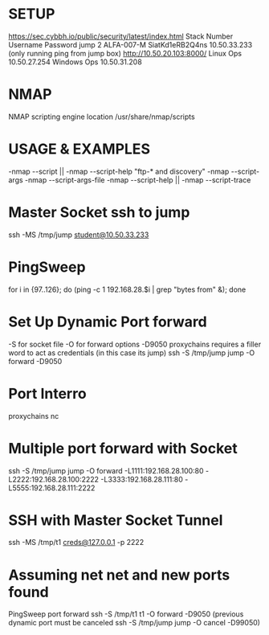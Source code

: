 #   SETUP
https://sec.cybbh.io/public/security/latest/index.html
Stack Number	Username	  Password	        jump
2 	          ALFA-007-M 	SiatKd1eRB2Q4ns 	10.50.33.233 (only running ping from jump box)
http://10.50.20.103:8000/
Linux Ops 10.50.27.254               Windows Ops 10.50.31.208

#  NMAP
NMAP scripting engine location /usr/share/nmap/scripts

#  USAGE & EXAMPLES 
-nmap --script <filename>|<category>|<directory>
-nmap --script-help "ftp-* and discovery"
-nmap --script-args <args>
-nmap --script-args-file <filename>
-nmap --script-help <filename>|<category>|<directory>
-nmap --script-trace

#  Master Socket ssh to jump
ssh -MS /tmp/jump student@10.50.33.233

#  PingSweep
for i in {97..126}; do (ping -c 1 192.168.28.$i | grep "bytes from" &); done

#  Set Up Dynamic Port forward 
-S for socket file
-O for forward options
-D9050 proxychains
requires a filler word to act as credentials (in this case its jump)
ssh -S /tmp/jump jump -O forward -D9050

#  Port Interro
proxychains nc <ip> <port>

#  Multiple port forward with Socket
ssh -S /tmp/jump jump -O forward -L1111:192.168.28.100:80 -L2222:192.168.28.100:2222 -L3333:192.168.28.111:80 -L5555:192.168.28.111:2222

#  SSH with Master Socket Tunnel
ssh -MS /tmp/t1 creds@127.0.0.1 -p 2222 

#  Assuming net net and new ports found
PingSweep
port forward
ssh -S /tmp/t1 t1 -O forward -D9050 (previous dynamic port must be canceled ssh -S /tmp/jump jump -O cancel -D99050)


























































